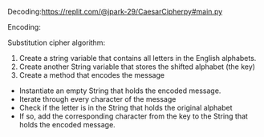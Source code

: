 Decoding:https://replit.com/@jpark-29/CaesarCipherpy#main.py

Encoding:

Substitution cipher algorithm:
 
1. Create a string variable that contains all letters in the English alphabets. 
2. Create another String variable that stores the shifted alphabet (the key)
3. Create a method that encodes the message
- Instantiate an empty String that holds the encoded message.
- Iterate through every character of the message 
- Check if the letter is in the String that holds the original alphabet
- If so, add the corresponding character from the key to the String that holds the encoded message. 
